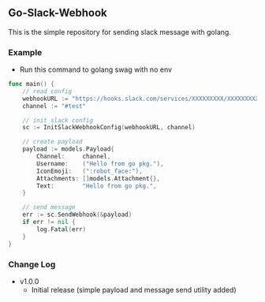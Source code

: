## Go-Slack-Webhook  
This is the simple repository for sending slack message with golang.

### Example

- Run this command to golang swag with no env

```go
func main() {
	// read config
	webhookURL := "https://hooks.slack.com/services/XXXXXXXXX/XXXXXXXXX/XXXXXXXXXXXXXXXXXXXXXXXX"
	channel := "#test"

	// init slack config
	sc := InitSlackWebhookConfig(webhookURL, channel)

	// create payload
	payload := models.Payload{
		Channel:     channel,
		Username:    ("Hello from go pkg."),
		IconEmoji:   (":robot_face:"),
		Attachments: []models.Attachment{},
		Text:        "Hello from go pkg.",
	}

	// send message
	err := sc.SendWebhook(&payload)
	if err != nil {
		log.Fatal(err)
	}
}
```


### Change Log

- v1.0.0
  - Initial release (simple payload and message send utility added)